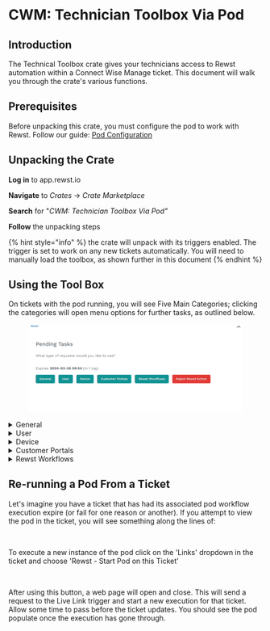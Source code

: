 # CWM: Technician Toolbox Via Pod

## Introduction

The Technical Toolbox crate gives your technicians access to Rewst automation within a Connect Wise Manage ticket. This document will walk you through the crate's various functions.&#x20;

## Prerequisites&#x20;

Before unpacking this crate, you must configure the pod to work with Rewst. Follow our guide: [Pod Configuration](../../documentation/integrations/psa/connectwise-manage/pod-configuration.md)

## Unpacking the Crate

**Log in** to app.rewst.io

**Navigate** to _Crates_ -> _Crate Marketplace_

**Search** for "_CWM: Technician Toolbox Via Pod"_

**Follow** the unpacking steps

{% hint style="info" %}
the crate will unpack with its triggers enabled. The trigger is set to work on any new tickets automatically. You will need to manually load the toolbox, as shown further in this document
{% endhint %}

## Using the Tool Box

On tickets with the pod running, you will see Five Main Categories; clicking the categories will open menu options for further tasks, as outlined below.&#x20;

<figure><img src="../../.gitbook/assets/Default View.png" alt=""><figcaption></figcaption></figure>

<details>

<summary>General</summary>

* Run AD Sync

</details>

<details>

<summary>User</summary>

* Reset Contact Password
* Send 2FA Request
* View User Information

</details>

<details>

<summary>Device</summary>

* View Uptime
* View Device Information
* Reboot Device
* Restart Print Spooler

</details>

<details>

<summary>Customer Portals</summary>

* M365
* Exchange
* Azure
* Azure AD
* Teams
* MEM (Intune)

</details>

<details>

<summary>Rewst Workflows</summary>

* Onboarding Form
* Offboarding Form
* Manage Group Membership
* Add User to Mailbox
* Manage MFA

</details>

## Re-running a Pod From a Ticket <a href="#re-running-a-pod-from-a-ticket" id="re-running-a-pod-from-a-ticket"></a>

Let's imagine you have a ticket that has had its associated pod workflow execution expire (or fail for one reason or another). If you attempt to view the pod in the ticket, you will see something along the lines of:

<figure><img src="../../.gitbook/assets/Screenshot 2024-04-10 at 3.47.03 PM (1).png" alt=""><figcaption></figcaption></figure>

To execute a new instance of the pod click on the 'Links' dropdown in the ticket and choose 'Rewst - Start Pod on this Ticket'

<figure><img src="../../.gitbook/assets/Screenshot 2024-04-10 at 3.47.15 PM.png" alt="" width="326"><figcaption></figcaption></figure>

After using this button, a web page will open and close. This will send a request to the Live Link trigger and start a new execution for that ticket. Allow some time to pass before the ticket updates. You should see the pod populate once the execution has gone through.
